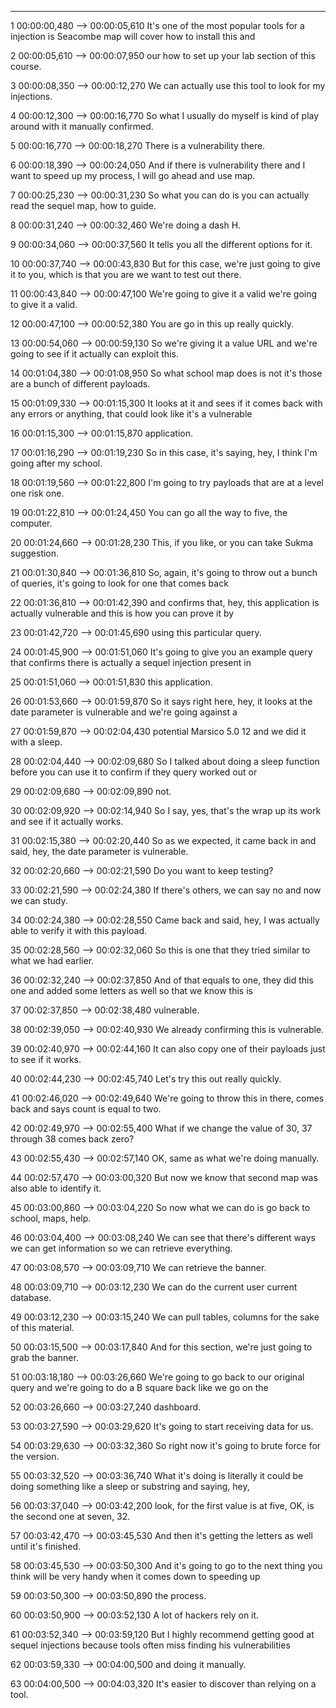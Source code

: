 






----



1
00:00:00,480 --> 00:00:05,610
It's one of the most popular tools for a injection is Seacombe map will cover how to install this and

2
00:00:05,610 --> 00:00:07,950
our how to set up your lab section of this course.

3
00:00:08,350 --> 00:00:12,270
We can actually use this tool to look for my injections.

4
00:00:12,300 --> 00:00:16,770
So what I usually do myself is kind of play around with it manually confirmed.

5
00:00:16,770 --> 00:00:18,270
There is a vulnerability there.

6
00:00:18,390 --> 00:00:24,050
And if there is vulnerability there and I want to speed up my process, I will go ahead and use map.

7
00:00:25,230 --> 00:00:31,230
So what you can do is you can actually read the sequel map, how to guide.

8
00:00:31,240 --> 00:00:32,460
We're doing a dash H.

9
00:00:34,060 --> 00:00:37,560
It tells you all the different options for it.

10
00:00:37,740 --> 00:00:43,830
But for this case, we're just going to give it to you, which is that you are we want to test out there.

11
00:00:43,840 --> 00:00:47,100
We're going to give it a valid we're going to give it a valid.

12
00:00:47,100 --> 00:00:52,380
You are go in this up really quickly.

13
00:00:54,060 --> 00:00:59,130
So we're giving it a value URL and we're going to see if it actually can exploit this.

14
00:01:04,380 --> 00:01:08,950
So what school map does is not it's those are a bunch of different payloads.

15
00:01:09,330 --> 00:01:15,300
It looks at it and sees if it comes back with any errors or anything, that could look like it's a vulnerable

16
00:01:15,300 --> 00:01:15,870
application.

17
00:01:16,290 --> 00:01:19,230
So in this case, it's saying, hey, I think I'm going after my school.

18
00:01:19,560 --> 00:01:22,800
I'm going to try payloads that are at a level one risk one.

19
00:01:22,810 --> 00:01:24,450
You can go all the way to five, the computer.

20
00:01:24,660 --> 00:01:28,230
This, if you like, or you can take Sukma suggestion.

21
00:01:30,840 --> 00:01:36,810
So, again, it's going to throw out a bunch of queries, it's going to look for one that comes back

22
00:01:36,810 --> 00:01:42,390
and confirms that, hey, this application is actually vulnerable and this is how you can prove it by

23
00:01:42,720 --> 00:01:45,690
using this particular query.

24
00:01:45,900 --> 00:01:51,060
It's going to give you an example query that confirms there is actually a sequel injection present in

25
00:01:51,060 --> 00:01:51,830
this application.

26
00:01:53,660 --> 00:01:59,870
So it says right here, hey, it looks at the date parameter is vulnerable and we're going against a

27
00:01:59,870 --> 00:02:04,430
potential Marsico 5.0 12 and we did it with a sleep.

28
00:02:04,440 --> 00:02:09,680
So I talked about doing a sleep function before you can use it to confirm if they query worked out or

29
00:02:09,680 --> 00:02:09,890
not.

30
00:02:09,920 --> 00:02:14,940
So I say, yes, that's the wrap up its work and see if it actually works.

31
00:02:15,380 --> 00:02:20,440
So as we expected, it came back in and said, hey, the date parameter is vulnerable.

32
00:02:20,660 --> 00:02:21,590
Do you want to keep testing?

33
00:02:21,590 --> 00:02:24,380
If there's others, we can say no and now we can study.

34
00:02:24,380 --> 00:02:28,550
Came back and said, hey, I was actually able to verify it with this payload.

35
00:02:28,560 --> 00:02:32,060
So this is one that they tried similar to what we had earlier.

36
00:02:32,240 --> 00:02:37,850
And of that equals to one, they did this one and added some letters as well so that we know this is

37
00:02:37,850 --> 00:02:38,480
vulnerable.

38
00:02:39,050 --> 00:02:40,930
We already confirming this is vulnerable.

39
00:02:40,970 --> 00:02:44,160
It can also copy one of their payloads just to see if it works.

40
00:02:44,230 --> 00:02:45,740
Let's try this out really quickly.

41
00:02:46,020 --> 00:02:49,640
We're going to throw this in there, comes back and says count is equal to two.

42
00:02:49,970 --> 00:02:55,400
What if we change the value of 30, 37 through 38 comes back zero?

43
00:02:55,430 --> 00:02:57,140
OK, same as what we're doing manually.

44
00:02:57,470 --> 00:03:00,320
But now we know that second map was also able to identify it.

45
00:03:00,860 --> 00:03:04,220
So now what we can do is go back to school, maps, help.

46
00:03:04,400 --> 00:03:08,240
We can see that there's different ways we can get information so we can retrieve everything.

47
00:03:08,570 --> 00:03:09,710
We can retrieve the banner.

48
00:03:09,710 --> 00:03:12,230
We can do the current user current database.

49
00:03:12,230 --> 00:03:15,240
We can pull tables, columns for the sake of this material.

50
00:03:15,500 --> 00:03:17,840
And for this section, we're just going to grab the banner.

51
00:03:18,180 --> 00:03:26,660
We're going to go back to our original query and we're going to do a B square back like we go on the

52
00:03:26,660 --> 00:03:27,240
dashboard.

53
00:03:27,590 --> 00:03:29,620
It's going to start receiving data for us.

54
00:03:29,630 --> 00:03:32,360
So right now it's going to brute force for the version.

55
00:03:32,520 --> 00:03:36,740
What it's doing is literally it could be doing something like a sleep or substring and saying, hey,

56
00:03:37,040 --> 00:03:42,200
look, for the first value is at five, OK, is the second one at seven, 32.

57
00:03:42,470 --> 00:03:45,530
And then it's getting the letters as well until it's finished.

58
00:03:45,530 --> 00:03:50,300
And it's going to go to the next thing you think will be very handy when it comes down to speeding up

59
00:03:50,300 --> 00:03:50,890
the process.

60
00:03:50,900 --> 00:03:52,130
A lot of hackers rely on it.

61
00:03:52,340 --> 00:03:59,120
But I highly recommend getting good at sequel injections because tools often miss finding his vulnerabilities

62
00:03:59,330 --> 00:04:00,500
and doing it manually.

63
00:04:00,500 --> 00:04:03,320
It's easier to discover than relying on a tool.